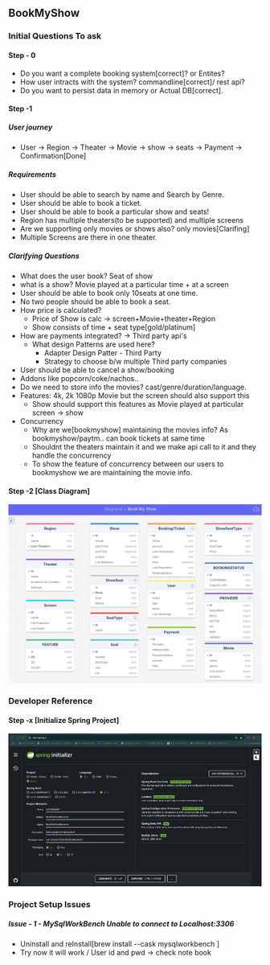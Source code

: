 ## BookMyShow

### Initial Questions To ask

#### Step - 0

- Do you want a complete booking system[correct]? or Entites?
- How user intracts with the system? commandline[correct]/ rest api?
- Do you want to persist data in memory or Actual DB[correct].

#### Step -1

##### User journey
- User -> Region -> Theater -> Movie -> show -> seats -> Payment -> Confirmation[Done]

##### Requirements
- User should be able to search by name and Search by Genre.
- User should be able to book a ticket.
- User should be able to book a particular show and seats!
- Region has multiple theaters(to be supported) and multiple screens
- Are we supporting only movies or shows also? only movies[Clarifing]
- Multiple Screens are there in one theater.

##### Clarifying Questions
- What does the user book? Seat of show
- what is a show? Movie played at a particular time + at a screen
- User should be able to book only 10seats at one time.
- No two people should be able to book a seat.
- How price is calculated?
    - Price of Show is calc -> screen+Movie+theater+Region
    - Show consists of time + seat type[gold/platinum]
- How are payments integrated? -> Third party api's
    - What design Patterns are used here?
        - Adapter Design Patter - Third Party
        - Strategy to choose b/w multiple Third party companies
- User should be able to cancel a show/booking
- Addons like popcorn/coke/nachos..
- Do we need to store info the movies? cast/genre/duration/language.
- Features: 4k, 2k 1080p Movie but the screen should also support this
    - Show should support this features as Movie played at particular screen -> show
- Concurrency
    - Why are we[bookmyshow] maintaining the movies info? As bookmyshow/paytm.. can book tickets at same time
    - Shouldnt the theaters maintain it and we make api call to it and they handle the concurrency
    - To show the feature of concurrency between our users to bookmyshow we are maintaining the movie info.

#### Step -2 [Class Diagram]
![BookMyShow ClassDiagram.png](BookMyShow%20ClassDiagram.png)

### Developer Reference
#### Step -x [Initialize Spring Project]
![SpringInitializer.png](SpringInitializer.png)

### Project Setup Issues
##### Issue - 1 - MySqlWorkBench Unable to connect to Localhost:3306
- Uninstall and reInstall[brew install --cask mysqlworkbench
  ]
- Try now it will work / User id and pwd -> check note book
